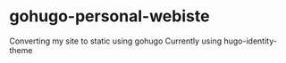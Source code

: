 # gohugo-personal-webiste
Converting my site to static using gohugo
Currently using hugo-identity-theme 
